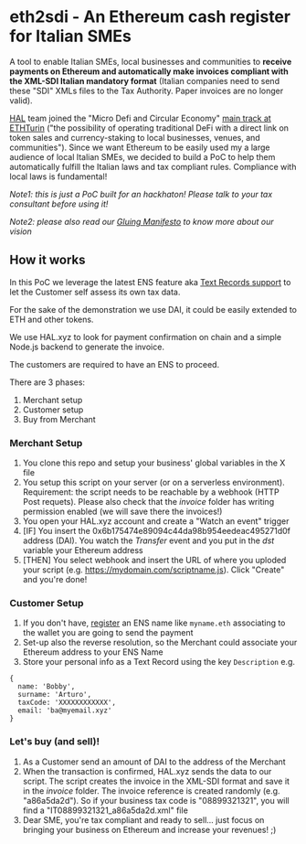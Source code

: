 # eth2sdi - An Ethereum cash register for Italian SMEs

A tool to enable Italian SMEs, local businesses and communities to **receive payments on Ethereum and automatically make invoices compliant with the XML-SDI Italian mandatory format** (Italian companies need to send these "SDI" XMLs files to the Tax Authority. Paper invoices are no longer valid).

[HAL](https://www.hal.xyz/) team joined the "Micro Defi and Circular Economy" [main track at ETHTurin](https://ethturin.com/main-track-details) ("the possibility of operating traditional DeFi with a direct link on token sales and currency-staking to local businesses, venues, and communities").
Since we want Ethereum to be easily used my a large audience of local Italian SMEs, we decided to build a PoC to help them automatically fulfill the Italian laws and tax compliant rules. Compliance with local laws is fundamental!

*Note1: this is just a PoC built for an hackhaton! Please talk to your tax consultant before using it!*

*Note2: please also read our [Gluing Manifesto](https://medium.com/coinmonks/the-gluing-manifesto-159cabef0532) to know more about our vision*

## How it works

In this PoC we leverage the latest ENS feature aka [Text Records support](https://medium.com/the-ethereum-name-service/new-text-records-now-available-for-ens-names-in-manager-a0ebb9cda73a) to let the Customer self assess its own tax data. 

For the sake of the demonstration we use DAI, it could be easily extended to ETH and other tokens. 

We use HAL.xyz to look for payment confirmation on chain and a simple Node.js backend to generate the invoice.

The customers are required to have an ENS to proceed.

There are 3 phases:
1. Merchant setup
2. Customer setup
3. Buy from Merchant

### Merchant Setup

1) You clone this repo and setup your business' global variables in the X file
2) You setup this script on your server (or on a serverless environment). Requirement: the script needs to be reachable by a webhook (HTTP Post requets). Please also check that the *invoice* folder has writing permission enabled (we will save there the invoices!)
3) You open your HAL.xyz account and create a "Watch an event" trigger
4) [IF] You insert the 0x6b175474e89094c44da98b954eedeac495271d0f address (DAI). You watch the *Transfer* event and you put in the *dst* variable your Ethereum address
5) [THEN] You select webhook and insert the URL of where you uploded your script (e.g. https://mydomain.com/scriptname.js). Click "Create" and you're done!

### Customer Setup

1) If you don't have, [register](https://app.ens.domains/) an ENS name like `myname.eth` associating to the wallet you are going to send the payment
2) Set-up also the reverse resolution, so the Merchant could associate your Ethereum address to your ENS Name
3) Store your personal info as a Text Record using the key `Description` e.g.
```
{
  name: 'Bobby',
  surname: 'Arturo',
  taxCode: 'XXXXXXXXXXXX',
  email: 'ba@myemail.xyz'
}
```

### Let's buy (and sell)!

1) As a Customer send an amount of DAI to the address of the Merchant
2) When the transaction is confirmed, HAL.xyz sends the data to our script. The script creates the invoice in the XML-SDI format and save it in the *invoice* folder. The invoice reference is created randomly (e.g. "a86a5da2d"). So if your business tax code is "08899321321", you will find a "IT08899321321_a86a5da2d.xml" file
3) Dear SME, you're tax compliant and ready to sell... just focus on bringing your business on Ethereum and increase your revenues! ;)
